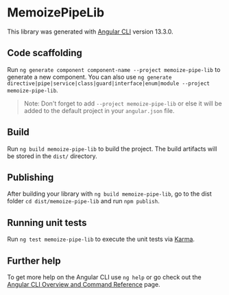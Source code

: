 # MemoizePipeLib

This library was generated with [Angular CLI](https://github.com/angular/angular-cli) version 13.3.0.

## Code scaffolding

Run `ng generate component component-name --project memoize-pipe-lib` to generate a new component. You can also use `ng generate directive|pipe|service|class|guard|interface|enum|module --project memoize-pipe-lib`.
> Note: Don't forget to add `--project memoize-pipe-lib` or else it will be added to the default project in your `angular.json` file. 

## Build

Run `ng build memoize-pipe-lib` to build the project. The build artifacts will be stored in the `dist/` directory.

## Publishing

After building your library with `ng build memoize-pipe-lib`, go to the dist folder `cd dist/memoize-pipe-lib` and run `npm publish`.

## Running unit tests

Run `ng test memoize-pipe-lib` to execute the unit tests via [Karma](https://karma-runner.github.io).

## Further help

To get more help on the Angular CLI use `ng help` or go check out the [Angular CLI Overview and Command Reference](https://angular.io/cli) page.
